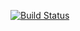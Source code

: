 [![Build Status](https://travis-ci.com/thingyjp/thingyjp-teenynet.svg?branch=master)](https://travis-ci.com/thingyjp/thingyjp-teenynet)
